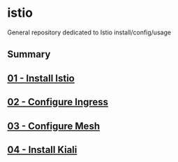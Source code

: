 # istio
General repository dedicated to Istio install/config/usage

## Summary

## [01 - Install Istio](documentation/01-install-istio.md)

## [02 - Configure Ingress](documentation/02-configure-ingress.md)

## [03 - Configure Mesh](documentation/03-configure-mesh.md)

## [04 - Install Kiali](documentation/04-install-kiali.md)
